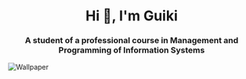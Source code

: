 <h1 align="center">Hi 👋, I'm Guiki</h1>
<h3 align="center">A student of a professional course in Management and Programming of Information Systems</h3>
<p><img align="center" scr="https://cdn.discordapp.com/attachments/953772984768806964/960216401317093376/1649003799999.jpg" alt="Wallpaper"></p>